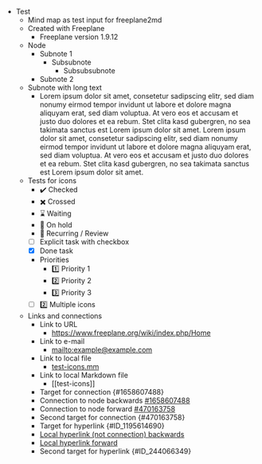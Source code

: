 - Test
  - Mind map as test input for freeplane2md
  - Created with Freeplane
    - Freeplane version 1.9.12
  - Node
    - Subnote 1
      - Subsubnote
        - Subsubsubnote
    - Subnote 2
  - Subnote with long text
    - Lorem ipsum dolor sit amet, consetetur sadipscing elitr, sed diam nonumy eirmod tempor invidunt ut labore et dolore magna aliquyam erat, sed diam voluptua. At vero eos et accusam et justo duo dolores et ea rebum. Stet clita kasd gubergren, no sea takimata sanctus est Lorem ipsum dolor sit amet. Lorem ipsum dolor sit amet, consetetur sadipscing elitr, sed diam nonumy eirmod tempor invidunt ut labore et dolore magna aliquyam erat, sed diam voluptua. At vero eos et accusam et justo duo dolores et ea rebum. Stet clita kasd gubergren, no sea takimata sanctus est Lorem ipsum dolor sit amet.
  - Tests for icons
    - :heavy_check_mark: Checked
    - :heavy_multiplication_x: Crossed
    - :hourglass: Waiting
    - :stop_sign: On hold
    - :repeat: Recurring / Review
    - [ ] Explicit task with checkbox
    - [x] Done task
    - Priorities
      - :one: Priority 1
      - :two: Priority 2
      - :three: Priority 3
    - [ ] :two: Multiple icons
  - Links and connections
    - Link to URL
      - <https://www.freeplane.org/wiki/index.php/Home>
    - Link to e-mail
      - <mailto:example@example.com>
    - Link to local file
      - [test-icons.mm](test-icons.mm)
    - Link to local Markdown file
      - [[test-icons]]
    - Target for connection {#1658607488}
    - Connection to node backwards [#1658607488](#1658607488)
    - Connection to node forward [#470163758](#470163758)
    - Second target for connection {#470163758}
    - Target for hyperlink {#ID_1195614690}
    - [Local hyperlink (not connection) backwards](#ID_1195614690)
    - [Local hyperlink forward](#ID_244066349)
    - Second target for hyperlink {#ID_244066349}
